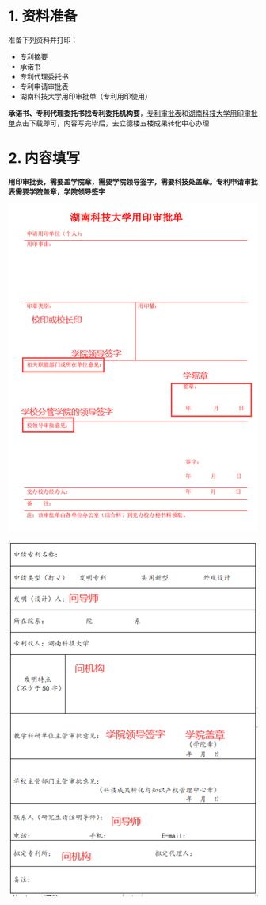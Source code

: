 # 1. 资料准备

准备下列资料并打印：

- 专利摘要
- 承诺书
- 专利代理委托书
- 专利申请审批表
- 湖南科技大学用印审批单（专利用印使用）

**承诺书、专利代理委托书找专利委托机构要**，[专利审批表](https://github.com/cheercao/my_mkdocs/blob/master/docs/use_docs/专利审批表.doc)和[湖南科技大学用印审批单](https://github.com/cheercao/my_mkdocs/blob/master/docs/use_docs/湖南科技大学用印审批单.pdf)点击下载即可，内容写完毕后，去立德楼五楼成果转化中心办理

# 2. 内容填写

**用印审批表，需要盖学院章，需要学院领导签字，需要科技处盖章。专利申请审批表需要学院盖章，学院领导签字**

![image-20240715184622642](../images/SSLW/image-20240715184622642.png)

![image-20240715184758267](../images/SSLW/image-20240715184758267.png)